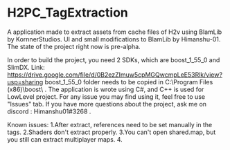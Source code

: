 # H2PC_TagExtraction
A application made to extract assets from cache files of H2v using BlamLib by KornnerStudios.
UI and small modifications to BlamLib by Himanshu-01.
The state of the project right now is pre-alpha.

In order to build the project, you need 2 SDKs, which are boost_1_55_0 and SlimDX.
Link: https://drive.google.com/file/d/0B2ezZImuw5cpMGQwcmpLeE53Rlk/view?usp=sharing
boost_1_55_0 folder needs to be copied in C:\Program Files (x86)\boost\ .
The application is wrote using C#, and C++ is used for LowLevel project.
For any issue you may find using it, feel free to use "Issues" tab.
If you have more questions about the project, ask me on discord : Himanshu01#3268 .

Known issues:
1.After extract, references need to be set manually in the tags.
2.Shaders don't extract properly.
3.You can't open shared.map, but you still can extract multiplayer maps.
4.
